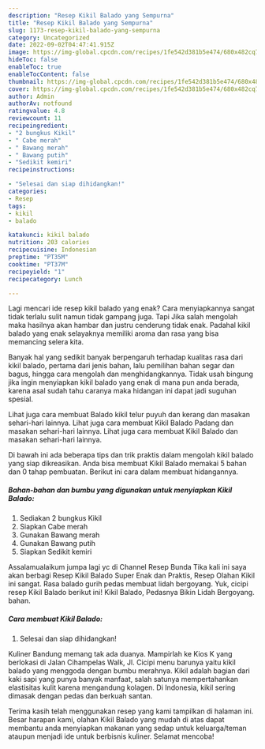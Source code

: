 ```yaml
---
description: "Resep Kikil Balado yang Sempurna"
title: "Resep Kikil Balado yang Sempurna"
slug: 1173-resep-kikil-balado-yang-sempurna
category: Uncategorized
date: 2022-09-02T04:47:41.915Z
image: https://img-global.cpcdn.com/recipes/1fe542d381b5e474/680x482cq70/kikil-balado-foto-resep-utama.jpg
hideToc: false
enableToc: true
enableTocContent: false
thumbnail: https://img-global.cpcdn.com/recipes/1fe542d381b5e474/680x482cq70/kikil-balado-foto-resep-utama.jpg
cover: https://img-global.cpcdn.com/recipes/1fe542d381b5e474/680x482cq70/kikil-balado-foto-resep-utama.jpg
author: Admin
authorAv: notfound
ratingvalue: 4.8
reviewcount: 11
recipeingredient:
- "2 bungkus Kikil"
- " Cabe merah"
- " Bawang merah"
- " Bawang putih"
- "Sedikit kemiri"
recipeinstructions:

- "Selesai dan siap dihidangkan!"
categories:
- Resep
tags:
- kikil
- balado

katakunci: kikil balado 
nutrition: 203 calories
recipecuisine: Indonesian
preptime: "PT35M"
cooktime: "PT37M"
recipeyield: "1"
recipecategory: Lunch

---
```



Lagi mencari ide resep kikil balado yang enak? Cara menyiapkannya sangat tidak terlalu sulit namun tidak gampang juga. Tapi Jika salah mengolah maka hasilnya akan hambar dan justru cenderung tidak enak. Padahal kikil balado yang enak selayaknya memiliki aroma dan rasa yang bisa memancing selera kita.


Banyak hal yang sedikit banyak berpengaruh terhadap kualitas rasa dari kikil balado, pertama dari jenis bahan, lalu pemilihan bahan segar dan bagus, hingga cara mengolah dan menghidangkannya. Tidak usah bingung jika ingin menyiapkan kikil balado yang enak di mana pun anda berada, karena asal sudah tahu caranya maka hidangan ini dapat jadi suguhan spesial.

Lihat juga cara membuat Balado kikil telur puyuh dan kerang dan masakan sehari-hari lainnya. Lihat juga cara membuat Kikil Balado Padang dan masakan sehari-hari lainnya. Lihat juga cara membuat Kikil Balado dan masakan sehari-hari lainnya.


Di bawah ini ada beberapa tips dan trik praktis dalam mengolah kikil balado yang siap dikreasikan. Anda bisa membuat Kikil Balado memakai 5 bahan dan 0 tahap pembuatan. Berikut ini cara dalam membuat hidangannya.

<!--inarticleads1-->

##### Bahan-bahan dan bumbu yang digunakan untuk menyiapkan Kikil Balado:

1. Sediakan 2 bungkus Kikil
1. Siapkan  Cabe merah
1. Gunakan  Bawang merah
1. Gunakan  Bawang putih
1. Siapkan Sedikit kemiri


Assalamualaikum jumpa lagi yc di Channel Resep Bunda Tika kali ini saya akan berbagi Resep Kikil Balado Super Enak dan Praktis, Resep Olahan Kikil ini sangat. Rasa balado gurih pedas membuat lidah bergoyang. Yuk, cicipi resep Kikil Balado berikut ini! Kikil Balado, Pedasnya Bikin Lidah Bergoyang. bahan. 

<!--inarticleads2-->

##### Cara membuat Kikil Balado:


1. Selesai dan siap dihidangkan!

Kuliner Bandung memang tak ada duanya. Mampirlah ke Kios K yang berlokasi di Jalan Cihampelas Walk, Jl. Cicipi menu barunya yaitu kikil balado yang menggoda dengan bumbu merahnya. Kikil adalah bagian dari kaki sapi yang punya banyak manfaat, salah satunya mempertahankan elastisitas kulit karena mengandung kolagen. Di Indonesia, kikil sering dimasak dengan pedas dan berkuah santan. 

Terima kasih telah menggunakan resep yang kami tampilkan di halaman ini. Besar harapan kami, olahan Kikil Balado yang mudah di atas dapat membantu anda menyiapkan makanan yang sedap untuk keluarga/teman ataupun menjadi ide untuk berbisnis kuliner. Selamat mencoba!
